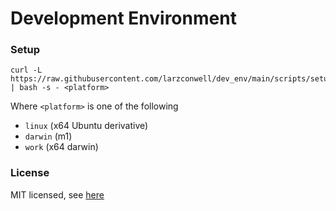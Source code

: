 # Development Environment

### Setup

```
curl -L https://raw.githubusercontent.com/larzconwell/dev_env/main/scripts/setup | bash -s - <platform>
```

Where `<platform>` is one of the following
- `linux` (x64 Ubuntu derivative)
- `darwin` (m1)
- `work` (x64 darwin)

### License
MIT licensed, see [here](https://raw.githubusercontent.com/larzconwell/dev_env/main/LICENSE)
